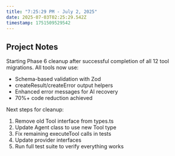 ```yaml
---
title: "7:25:29 PM - July 2, 2025"
date: 2025-07-03T02:25:29.542Z
timestamp: 1751509529542
---
```


## Project Notes

Starting Phase 6 cleanup after successful completion of all 12 tool migrations. All tools now use:
- Schema-based validation with Zod
- createResult/createError output helpers  
- Enhanced error messages for AI recovery
- 70%+ code reduction achieved

Next steps for cleanup:
1. Remove old Tool interface from types.ts
2. Update Agent class to use new Tool type
3. Fix remaining executeTool calls in tests
4. Update provider interfaces
5. Run full test suite to verify everything works
